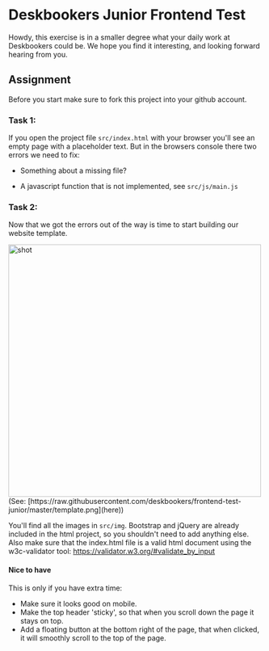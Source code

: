 # Deskbookers Junior Frontend Test

Howdy, this exercise is in a smaller degree what your daily work at Deskbookers could be. We hope you find it interesting, and looking forward hearing from you.

## Assignment

Before you start make sure to fork this project into your github account.

### Task 1:
If you open the project file `src/index.html` with your browser you'll see an empty page with a placeholder text. But in the browsers console there two errors we need to fix:

* Something about a missing file?

* A javascript function that is not implemented, see `src/js/main.js`

### Task 2:

Now that we got the errors out of the way is time to start building our website template.

<img src="http://i.imgur.com/mLE8H5k.jpg" alt="shot" style="width: 500px;"/>
(See: [https://raw.githubusercontent.com/deskbookers/frontend-test-junior/master/template.png](here))

You'll find all the images in `src/img`. Bootstrap and jQuery are already included in the html project, so you shouldn't need to add anything else.
Also make sure that the index.html file is a valid html document using the w3c-validator tool: https://validator.w3.org/#validate_by_input

#### Nice to have

This is only if you have extra time:

* Make sure it looks good on mobile.
* Make the top header 'sticky', so that when you scroll down the page it stays on top.
* Add a floating button at the bottom right of the page, that when clicked, it will smoothly scroll to the top of the page.
